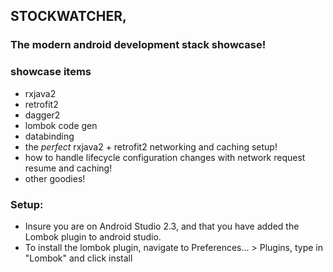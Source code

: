 
## STOCKWATCHER,
### The modern android development stack showcase!

### showcase items
- rxjava2
- retrofit2
- dagger2
- lombok code gen
- databinding
- the _perfect_ rxjava2 + retrofit2 networking and caching setup!
- how to handle lifecycle configuration changes with network request resume and caching!
- other goodies!


### Setup:
- Insure you are on Android Studio 2.3, and that you have added the Lombok plugin to android studio.
- To install the lombok plugin, navigate to Preferences... > Plugins, type in "Lombok" and click install
